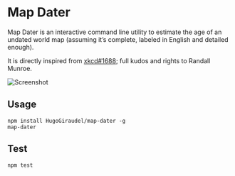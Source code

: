 # Map Dater

Map Dater is an interactive command line utility to estimate the age of an undated world map (assuming it’s complete, labeled in English and detailed enough).

It is directly inspired from [xkcd#1688](http://xkcd.com/1688/); full kudos and rights to Randall Munroe.

![Screenshot](http://i.imgur.com/W0B8dTc.png)

## Usage

```
npm install HugoGiraudel/map-dater -g
map-dater
```

## Test

```
npm test
```
